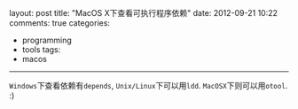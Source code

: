 layout: post
title: "MacOS X下查看可执行程序依赖"
date: 2012-09-21 10:22
comments: true
categories: 
  - programming
  - tools
tags: 
  - macos
---

`Windows`下查看依赖有`depends`, `Unix/Linux`下可以用`ldd`. `MacOSX`下则可以用`otool`. :)



